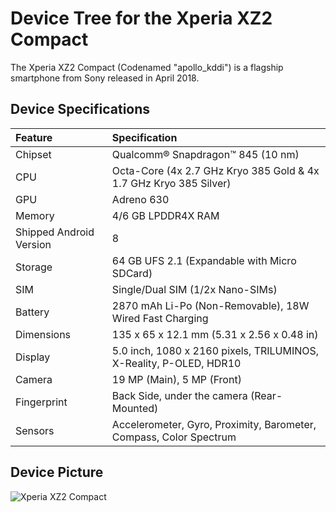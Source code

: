 # Device Tree for the Xperia XZ2 Compact

The Xperia XZ2 Compact (Codenamed "apollo_kddi") is a flagship smartphone from Sony released in April 2018.

## Device Specifications

| Feature                 | Specification                                                                       |
| :---------------------- | :-----------------------------------------------------------------------------------|
| Chipset                 | Qualcomm® Snapdragon™ 845 (10 nm)                                                   |
| CPU                     | Octa-Core (4x 2.7 GHz Kryo 385 Gold & 4x 1.7 GHz Kryo 385 Silver)                   |
| GPU                     | Adreno 630                                                                          |
| Memory                  | 4/6 GB LPDDR4X RAM                                                                  |
| Shipped Android Version | 8                                                                                   |
| Storage                 | 64 GB UFS 2.1 (Expandable with Micro SDCard)                                        |
| SIM                     | Single/Dual SIM (1/2x Nano-SIMs)                                                    |
| Battery                 | 2870 mAh Li-Po (Non-Removable), 18W Wired Fast Charging                             |
| Dimensions              | 135 x 65 x 12.1 mm (5.31 x 2.56 x 0.48 in)                                          |
| Display                 | 5.0 inch, 1080 x 2160 pixels, TRILUMINOS, X-Reality, P-OLED, HDR10                  |
| Camera                  | 19 MP (Main), 5 MP (Front)                                                          |
| Fingerprint             | Back Side, under the camera (Rear-Mounted)                                          |
| Sensors                 | Accelerometer, Gyro, Proximity, Barometer, Compass, Color Spectrum                  |

## Device Picture

![Xperia XZ2 Compact](https://i.imgur.com/K7YYNhk.png)